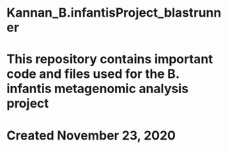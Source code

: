 # Kannan_B.infantisProject_blastrunner
# This repository contains important code and files used for the B. infantis metagenomic analysis project
# Created November 23, 2020
